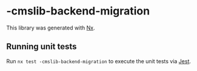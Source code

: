 # -cmslib-backend-migration

This library was generated with [Nx](https://nx.dev).

## Running unit tests

Run `nx test -cmslib-backend-migration` to execute the unit tests via [Jest](https://jestjs.io).
